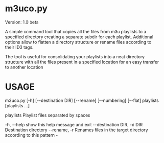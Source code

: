 m3uco.py
=======
Version: 1.0 beta

A simple command tool that copies all the files from m3u playlists to a specified directory
creating a separate subdir for each playlist. Additional options allow to flatten a directory 
structure or rename files according to their ID3 tags.

The tool is useful for consolidating your playlists into a neat directory structure with all
 the files present in a specified location for an easy transfer to another location



USAGE
=======

m3uco.py [-h] [--destination DIR] [--rename] [--numbering] [--flat]
                playlists [playlists ...]


  playlists             Playlist files separated by spaces


  -h, --help            show this help message and exit
  --destination DIR, -d DIR
                        Destination directory
  --rename, -r          Renames files in the target directory according to
                        this pattern <artist> - <title>.
  --numbering, -n       Add numbering to rename files, so that the rename
                        pattern becomes <#> <artist> - <title>. Requires
                        --rename option.
  --flat, -f            Prevents from creating a subdirectory for each
                        playlist.

